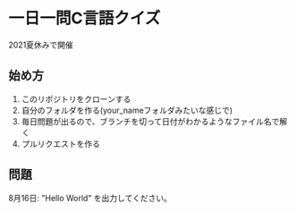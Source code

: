 # 一日一問C言語クイズ

2021夏休みで開催

## 始め方

1. このリポジトリをクローンする
2. 自分のフォルダを作る(your_nameフォルダみたいな感じで)
3. 毎日問題が出るので、ブランチを切って日付がわかるようなファイル名で解く
4. プルリクエストを作る

## 問題

8月16日: "Hello World" を出力してください。
